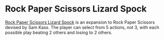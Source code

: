 # Rock Paper Scissors Lizard Spock

[Rock Paper Scissors Lizard Spock](http://www.samkass.com/theories/RPSSL.html) is an expansion to Rock Paper Scissors devised by Sam Kass.  The player can select from 5 actions, not 3, with each possible play beating 2 others and losing to 2 others.